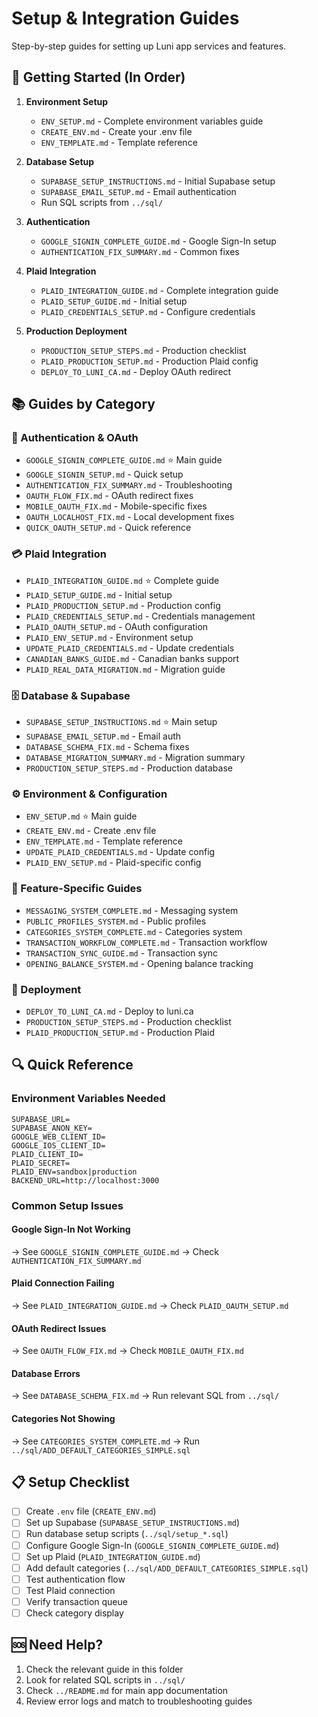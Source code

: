 # Setup & Integration Guides

Step-by-step guides for setting up Luni app services and features.

## 🚀 Getting Started (In Order)

1. **Environment Setup**
   - `ENV_SETUP.md` - Complete environment variables guide
   - `CREATE_ENV.md` - Create your .env file
   - `ENV_TEMPLATE.md` - Template reference

2. **Database Setup**
   - `SUPABASE_SETUP_INSTRUCTIONS.md` - Initial Supabase setup
   - `SUPABASE_EMAIL_SETUP.md` - Email authentication
   - Run SQL scripts from `../sql/`

3. **Authentication**
   - `GOOGLE_SIGNIN_COMPLETE_GUIDE.md` - Google Sign-In setup
   - `AUTHENTICATION_FIX_SUMMARY.md` - Common fixes

4. **Plaid Integration**
   - `PLAID_INTEGRATION_GUIDE.md` - Complete integration guide
   - `PLAID_SETUP_GUIDE.md` - Initial setup
   - `PLAID_CREDENTIALS_SETUP.md` - Configure credentials

5. **Production Deployment**
   - `PRODUCTION_SETUP_STEPS.md` - Production checklist
   - `PLAID_PRODUCTION_SETUP.md` - Production Plaid config
   - `DEPLOY_TO_LUNI_CA.md` - Deploy OAuth redirect

## 📚 Guides by Category

### 🔐 Authentication & OAuth
- `GOOGLE_SIGNIN_COMPLETE_GUIDE.md` ⭐ Main guide
- `GOOGLE_SIGNIN_SETUP.md` - Quick setup
- `AUTHENTICATION_FIX_SUMMARY.md` - Troubleshooting
- `OAUTH_FLOW_FIX.md` - OAuth redirect fixes
- `MOBILE_OAUTH_FIX.md` - Mobile-specific fixes
- `OAUTH_LOCALHOST_FIX.md` - Local development fixes
- `QUICK_OAUTH_SETUP.md` - Quick reference

### 💳 Plaid Integration
- `PLAID_INTEGRATION_GUIDE.md` ⭐ Complete guide
- `PLAID_SETUP_GUIDE.md` - Initial setup
- `PLAID_PRODUCTION_SETUP.md` - Production config
- `PLAID_CREDENTIALS_SETUP.md` - Credentials management
- `PLAID_OAUTH_SETUP.md` - OAuth configuration
- `PLAID_ENV_SETUP.md` - Environment setup
- `UPDATE_PLAID_CREDENTIALS.md` - Update credentials
- `CANADIAN_BANKS_GUIDE.md` - Canadian banks support
- `PLAID_REAL_DATA_MIGRATION.md` - Migration guide

### 🗄️ Database & Supabase
- `SUPABASE_SETUP_INSTRUCTIONS.md` ⭐ Main setup
- `SUPABASE_EMAIL_SETUP.md` - Email auth
- `DATABASE_SCHEMA_FIX.md` - Schema fixes
- `DATABASE_MIGRATION_SUMMARY.md` - Migration summary
- `PRODUCTION_SETUP_STEPS.md` - Production database

### ⚙️ Environment & Configuration
- `ENV_SETUP.md` ⭐ Main guide
- `CREATE_ENV.md` - Create .env file
- `ENV_TEMPLATE.md` - Template reference
- `UPDATE_PLAID_CREDENTIALS.md` - Update config
- `PLAID_ENV_SETUP.md` - Plaid-specific config

### 🎯 Feature-Specific Guides
- `MESSAGING_SYSTEM_COMPLETE.md` - Messaging system
- `PUBLIC_PROFILES_SYSTEM.md` - Public profiles
- `CATEGORIES_SYSTEM_COMPLETE.md` - Categories system
- `TRANSACTION_WORKFLOW_COMPLETE.md` - Transaction workflow
- `TRANSACTION_SYNC_GUIDE.md` - Transaction sync
- `OPENING_BALANCE_SYSTEM.md` - Opening balance tracking

### 🚀 Deployment
- `DEPLOY_TO_LUNI_CA.md` - Deploy to luni.ca
- `PRODUCTION_SETUP_STEPS.md` - Production checklist
- `PLAID_PRODUCTION_SETUP.md` - Production Plaid

## 🔍 Quick Reference

### Environment Variables Needed
```
SUPABASE_URL=
SUPABASE_ANON_KEY=
GOOGLE_WEB_CLIENT_ID=
GOOGLE_IOS_CLIENT_ID=
PLAID_CLIENT_ID=
PLAID_SECRET=
PLAID_ENV=sandbox|production
BACKEND_URL=http://localhost:3000
```

### Common Setup Issues

#### Google Sign-In Not Working
→ See `GOOGLE_SIGNIN_COMPLETE_GUIDE.md`
→ Check `AUTHENTICATION_FIX_SUMMARY.md`

#### Plaid Connection Failing
→ See `PLAID_INTEGRATION_GUIDE.md`
→ Check `PLAID_OAUTH_SETUP.md`

#### OAuth Redirect Issues
→ See `OAUTH_FLOW_FIX.md`
→ Check `MOBILE_OAUTH_FIX.md`

#### Database Errors
→ See `DATABASE_SCHEMA_FIX.md`
→ Run relevant SQL from `../sql/`

#### Categories Not Showing
→ See `CATEGORIES_SYSTEM_COMPLETE.md`
→ Run `../sql/ADD_DEFAULT_CATEGORIES_SIMPLE.sql`

## 📋 Setup Checklist

- [ ] Create `.env` file (`CREATE_ENV.md`)
- [ ] Set up Supabase (`SUPABASE_SETUP_INSTRUCTIONS.md`)
- [ ] Run database setup scripts (`../sql/setup_*.sql`)
- [ ] Configure Google Sign-In (`GOOGLE_SIGNIN_COMPLETE_GUIDE.md`)
- [ ] Set up Plaid (`PLAID_INTEGRATION_GUIDE.md`)
- [ ] Add default categories (`../sql/ADD_DEFAULT_CATEGORIES_SIMPLE.sql`)
- [ ] Test authentication flow
- [ ] Test Plaid connection
- [ ] Verify transaction queue
- [ ] Check category display

## 🆘 Need Help?

1. Check the relevant guide in this folder
2. Look for related SQL scripts in `../sql/`
3. Check `../README.md` for main app documentation
4. Review error logs and match to troubleshooting guides

